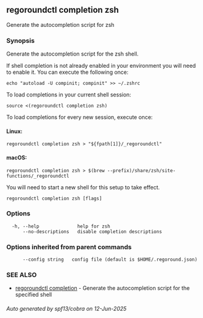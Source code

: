 ## regoroundctl completion zsh

Generate the autocompletion script for zsh

### Synopsis

Generate the autocompletion script for the zsh shell.

If shell completion is not already enabled in your environment you will need
to enable it.  You can execute the following once:

	echo "autoload -U compinit; compinit" >> ~/.zshrc

To load completions in your current shell session:

	source <(regoroundctl completion zsh)

To load completions for every new session, execute once:

#### Linux:

	regoroundctl completion zsh > "${fpath[1]}/_regoroundctl"

#### macOS:

	regoroundctl completion zsh > $(brew --prefix)/share/zsh/site-functions/_regoroundctl

You will need to start a new shell for this setup to take effect.


```
regoroundctl completion zsh [flags]
```

### Options

```
  -h, --help              help for zsh
      --no-descriptions   disable completion descriptions
```

### Options inherited from parent commands

```
      --config string   config file (default is $HOME/.regoround.json)
```

### SEE ALSO

* [regoroundctl completion](regoroundctl_completion.md)	 - Generate the autocompletion script for the specified shell

###### Auto generated by spf13/cobra on 12-Jun-2025
